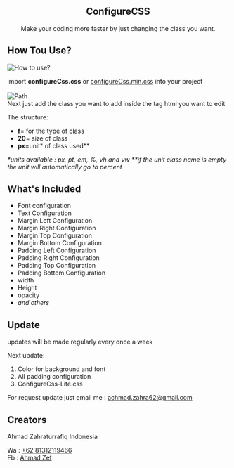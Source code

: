 <b><h2 align="center">ConfigureCSS</h2></b>
<p align="center">
  Make your coding more faster by just changing the class you want.
</p>

## How Tou Use?

<img src="https://raw.githubusercontent.com/zrafiq111/configureCss/master/doc/SS.png" alt="How to use?">
<br>

import <b>configureCss.css</b> or <u>configureCss.min.css</u> into your project<br><br>
<img src="https://raw.githubusercontent.com/zrafiq111/configureCss/master/doc/path.png" alt="Path"><br>
Next just add the class you want to add inside the tag html you want to edit<br>

The structure:
<ul>
  <li><b>f</b>= for the type of class</li>
  <li><b>20</b>= size of class</li>
  <li><b>px</b>=unit* of class used**</li>
 </ul>
 <i>*units available : px, pt, em, %, vh and vw</i>
 <i>**if the unit class name is empty the unit will automatically go to percent</i>
 
  
## What's Included

<ul>
  <li>Font configuration</li>
  <li>Text Configuration</li>
  <li>Margin Left Configuration</li>
  <li>Margin Right Configuration</li>
  <li>Margin Top Configuration</li>
  <li>Margin Bottom Configuration</li>
  <li>Padding Left Configuration</li>
  <li>Padding Right Configuration</li>
  <li>Padding Top Configuration</li>
  <li>Padding Bottom Configuration</li>
  <li>width</li>
  <li>Height</li>
  <li>opacity</li>
  <li><i>and others</i></li>
 </ul>

## Update

updates will be made regularly every once a week <br>

Next update:
<ol> 
  <li>Color for background and font</li>
  <li>All padding configuration</li>
  <li>ConfigureCss-Lite.css</li>
</ol>

For request update just email me : <a href="mailto:achmad.zahra62@gmail.com">achmad.zahra62@gmail.com</a>

## Creators

Ahmad Zahraturrafiq
Indonesia

Wa : <a href="https://wa.me/6281312119466?text=Hello%20Zet">+62 81312119466</a><br>
Fb : <a href="https://web.facebook.com/rfq.ns">Ahmad Zet </a>
